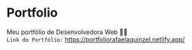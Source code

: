 # Portfolio
Meu portfólio de Desenvolvedora Web 👩‍💻
<br/>
`Link do Portfólio:` https://portfoliorafaelaquinzel.netlify.app/

